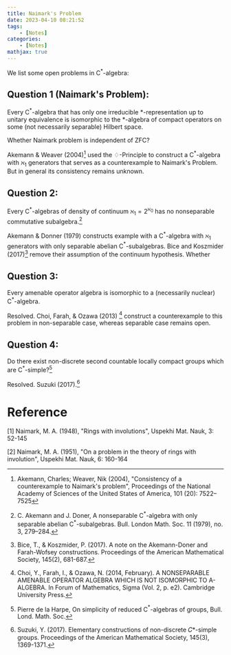 ```yaml
---
title: Naimark's Problem
date: 2023-04-10 08:21:52
tags:
    - [Notes]
categories:
    - [Notes]
mathjax: true
---
```


We list some open problems in C$^{*}$-algebra:

## Question 1 (Naimark's Problem):  
Every C$^{*}$-algebra that has only one irreducible $*$-representation up to unitary equivalence is isomorphic to the $*$-algebra of compact operators on some (not necessarily separable) Hilbert space.

Whether Naimark problem is  independent of $\mathsf{ZFC}$?

Akemann & Weaver (2004)[^1] used the $\diamondsuit$-Principle to construct a C$^{*}$-algebra with $\aleph _{1}$ generators that serves as a counterexample to Naimark's Problem. But in general its consistency remains unknown. 

[^1]: Akemann, Charles; Weaver, Nik (2004), "Consistency of a counterexample to Naimark's problem", Proceedings of the National Academy of Sciences of the United States of America, 101 (20): 7522–7525



## Question 2:  


Every C$^{*}$-algebras of density of continuum $\aleph_{1} = 2^{\aleph_{0}}$ has no nonseparable commutative subalgebra.[^2]

Akemann & Donner (1979) constructs example with a C$^{*}$-algebra with $\aleph _{1}$ generators with only separable abelian C$^{*}$-subalgebras. Bice and Koszmider (2017)[^3] remove their assumption of the continuum hypothesis. Whether 


[^2]: C. Akemann and J. Doner, A nonseparable C$^{*}$-algebra with only separable abelian C$^{*}$-subalgebras. Bull. London Math. Soc. 11 (1979), no. 3, 279–284.

[^3]: Bice, T., & Koszmider, P. (2017). A note on the Akemann-Doner and Farah-Wofsey constructions. Proceedings of the American Mathematical Society, 145(2), 681-687.


<!-- more --> 

## Question 3:  

Every amenable operator algebra is isomorphic to a (necessarily nuclear) C$^{*}$-algebra.


Resolved. Choi, Farah, & Ozawa (2013) [^4] construct a counterexample to this problem in non-separable case, whereas separable case remains open.


[^4]: Choi, Y., Farah, I., & Ozawa, N. (2014, February). A NONSEPARABLE AMENABLE OPERATOR ALGEBRA WHICH IS NOT ISOMORPHIC TO A-ALGEBRA. In Forum of Mathematics, Sigma (Vol. 2, p. e2). Cambridge University Press.


## Question 4:  

Do there exist non-discrete second countable locally compact groups which are C$^{*}$-simple?[^5]

[^5]: Pierre de la Harpe, On simplicity of reduced C$^{*}$-algebras of groups, Bull. Lond. Math. Soc.

Resolved. Suzuki (2017).[^6] 

[^6]: Suzuki, Y. (2017). Elementary constructions of non-discrete 𝐶*-simple groups. Proceedings of the American Mathematical Society, 145(3), 1369-1371.


# Reference

[1] Naimark, M. A. (1948), "Rings with involutions", Uspekhi Mat. Nauk, 3: 52-145

[2] Naimark, M. A. (1951), "On a problem in the theory of rings with involution", Uspekhi Mat. Nauk, 6: 160-164



